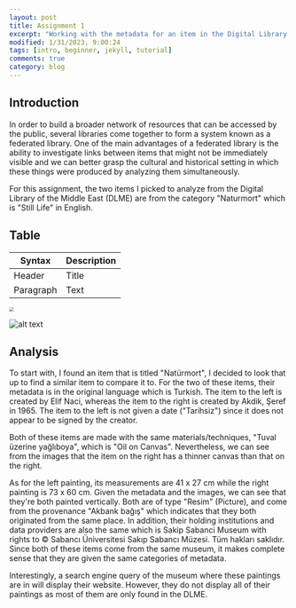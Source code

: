 ```yaml
---
layout: post
title: Assignment 1
excerpt: "Working with the metadata for an item in the Digital Library of the Middle East."
modified: 1/31/2023, 9:00:24
tags: [intro, beginner, jekyll, tutorial]
comments: true
category: blog
---
```



## Introduction
In order to build a broader network of resources that can be accessed by the public, several libraries come together to form a system known as a federated library. One of the main advantages of a federated library is the ability to investigate links between items that might not be immediately visible and we can better grasp the cultural and historical setting in which these things were produced by analyzing them simultaneously.

For this assignment, the two items I picked to analyze from the Digital Library of the Middle East (DLME) are from the category "Naturmort" which is "Still Life" in English.

## Table 
| Syntax | Description |
| ----------- | ----------- |
| Header | Title |
| Paragraph | Text |

<img src="/assets/{images}.png" style="zoom:50%"/>

![alt text](image.jpg)



## Analysis
To start with, I found an item that is titled "Natürmort", I decided to look that up to find a similar item to compare it to. For the two of these items, their metadata is in the original language which is Turkish. The item to the left is created by Elif Naci, whereas the item to the right is created by Akdik, Şeref in 1965. The item to the left is not given a date ("Tarihsiz") since it does not appear to be signed by the creator.

Both of these items are made with the same materials/techniques, "Tuval üzerine yağlıboya", which is "Oil on Canvas". Nevertheless, we can see from the images that the item on the right has a thinner canvas than that on the right.

As for the left painting, its measurements are 41 x 27 cm while the right painting is 73 x 60 cm. Given the metadata and the images, we can see that they're both painted vertically. Both are of type "Resim" (Picture), and come from the provenance "Akbank bağış" which indicates that they both originated from the same place. In addition, their holding institutions and data providers are also the same which is Sakip Sabanci Museum with rights to © Sabancı Üniversitesi Sakıp Sabancı Müzesi. Tüm hakları saklıdır. Since both of these items come from the same museum, it makes complete sense that they are given the same categories of metadata.

Interestingly, a search engine query of the museum where these paintings are in will display their website. However, they do not display all of their paintings as most of them are only found in the DLME. 
